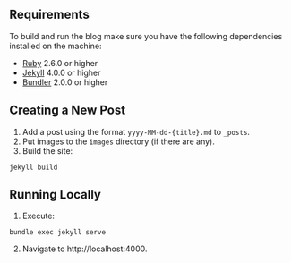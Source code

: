 ## Requirements

To build and run the blog make sure you have the following dependencies installed on the machine:

- [Ruby](https://www.ruby-lang.org/en/) 2.6.0 or higher
- [Jekyll](https://jekyllrb.com/) 4.0.0 or higher
- [Bundler](https://bundler.io/) 2.0.0 or higher

## Creating a New Post

1. Add a post using the format `yyyy-MM-dd-{title}.md` to `_posts`.
2. Put images to the `images` directory (if there are any).
3. Build the site:

```
jekyll build
```

## Running Locally

1. Execute:

```
bundle exec jekyll serve
```

2. Navigate to http://localhost:4000.
